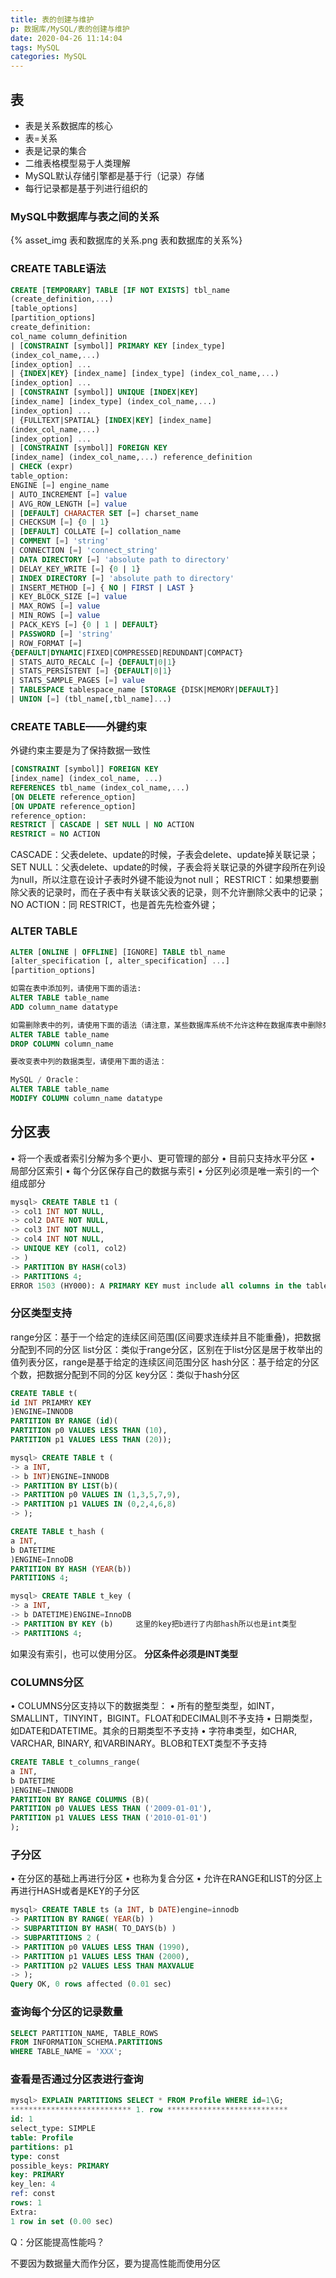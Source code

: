 ```yaml
---
title: 表的创建与维护
p: 数据库/MySQL/表的创建与维护
date: 2020-04-26 11:14:04
tags: MySQL
categories: MySQL
---
```

## 表

- 表是关系数据库的核心
- 表=关系
- 表是记录的集合
- 二维表格模型易于人类理解
- MySQL默认存储引擎都是基于行（记录）存储
- 每行记录都是基于列进行组织的

### MySQL中数据库与表之间的关系

{% asset_img 表和数据库的关系.png 表和数据库的关系%}

### CREATE TABLE语法

```sql
CREATE [TEMPORARY] TABLE [IF NOT EXISTS] tbl_name
(create_definition,...)
[table_options]
[partition_options]
create_definition:
col_name column_definition
| [CONSTRAINT [symbol]] PRIMARY KEY [index_type] 
(index_col_name,...)
[index_option] ...
| {INDEX|KEY} [index_name] [index_type] (index_col_name,...)
[index_option] ...
| [CONSTRAINT [symbol]] UNIQUE [INDEX|KEY]
[index_name] [index_type] (index_col_name,...)
[index_option] ...
| {FULLTEXT|SPATIAL} [INDEX|KEY] [index_name] 
(index_col_name,...)
[index_option] ...
| [CONSTRAINT [symbol]] FOREIGN KEY
[index_name] (index_col_name,...) reference_definition
| CHECK (expr)
table_option:
ENGINE [=] engine_name
| AUTO_INCREMENT [=] value
| AVG_ROW_LENGTH [=] value
| [DEFAULT] CHARACTER SET [=] charset_name
| CHECKSUM [=] {0 | 1}
| [DEFAULT] COLLATE [=] collation_name
| COMMENT [=] 'string'
| CONNECTION [=] 'connect_string'
| DATA DIRECTORY [=] 'absolute path to directory'
| DELAY_KEY_WRITE [=] {0 | 1}
| INDEX DIRECTORY [=] 'absolute path to directory'
| INSERT_METHOD [=] { NO | FIRST | LAST }
| KEY_BLOCK_SIZE [=] value
| MAX_ROWS [=] value
| MIN_ROWS [=] value
| PACK_KEYS [=] {0 | 1 | DEFAULT}
| PASSWORD [=] 'string'
| ROW_FORMAT [=] 
{DEFAULT|DYNAMIC|FIXED|COMPRESSED|REDUNDANT|COMPACT}
| STATS_AUTO_RECALC [=] {DEFAULT|0|1}
| STATS_PERSISTENT [=] {DEFAULT|0|1}
| STATS_SAMPLE_PAGES [=] value
| TABLESPACE tablespace_name [STORAGE {DISK|MEMORY|DEFAULT}]
| UNION [=] (tbl_name[,tbl_name]...)
```

### CREATE TABLE——外键约束

外键约束主要是为了保持数据一致性

```sql
[CONSTRAINT [symbol]] FOREIGN KEY
[index_name] (index_col_name, ...)
REFERENCES tbl_name (index_col_name,...)
[ON DELETE reference_option]
[ON UPDATE reference_option]
reference_option:
RESTRICT | CASCADE | SET NULL | NO ACTION
RESTRICT = NO ACTION
```

CASCADE：父表delete、update的时候，子表会delete、update掉关联记录；
SET NULL：父表delete、update的时候，子表会将关联记录的外键字段所在列设为null，所以注意在设计子表时外键不能设为not null；
RESTRICT：如果想要删除父表的记录时，而在子表中有关联该父表的记录，则不允许删除父表中的记录；
NO ACTION：同 RESTRICT，也是首先先检查外键；

### ALTER TABLE

```sql
ALTER [ONLINE | OFFLINE] [IGNORE] TABLE tbl_name
[alter_specification [, alter_specification] ...]
[partition_options]

如需在表中添加列，请使用下面的语法:
ALTER TABLE table_name
ADD column_name datatype

如需删除表中的列，请使用下面的语法（请注意，某些数据库系统不允许这种在数据库表中删除列的方式）：
ALTER TABLE table_name
DROP COLUMN column_name

要改变表中列的数据类型，请使用下面的语法：

MySQL / Oracle：
ALTER TABLE table_name
MODIFY COLUMN column_name datatype
```

## 分区表

• 将一个表或者索引分解为多个更小、更可管理的部分
• 目前只支持水平分区
• 局部分区索引
• 每个分区保存自己的数据与索引
• 分区列必须是唯一索引的一个组成部分

```sql
mysql> CREATE TABLE t1 (
-> col1 INT NOT NULL,
-> col2 DATE NOT NULL,
-> col3 INT NOT NULL,
-> col4 INT NOT NULL,
-> UNIQUE KEY (col1, col2)
-> )
-> PARTITION BY HASH(col3)
-> PARTITIONS 4;
ERROR 1503 (HY000): A PRIMARY KEY must include all columns in the table's partitioning function
```

### 分区类型支持

range分区：基于一个给定的连续区间范围(区间要求连续并且不能重叠)，把数据分配到不同的分区
list分区：类似于range分区，区别在于list分区是居于枚举出的值列表分区，range是基于给定的连续区间范围分区
hash分区：基于给定的分区个数，把数据分配到不同的分区
key分区：类似于hash分区

```sql
CREATE TABLE t(
id INT PRIAMRY KEY
)ENGINE=INNODB
PARTITION BY RANGE (id)(
PARTITION p0 VALUES LESS THAN (10),
PARTITION p1 VALUES LESS THAN (20));

mysql> CREATE TABLE t (
-> a INT,
-> b INT)ENGINE=INNODB
-> PARTITION BY LIST(b)(
-> PARTITION p0 VALUES IN (1,3,5,7,9),
-> PARTITION p1 VALUES IN (0,2,4,6,8)
-> );

CREATE TABLE t_hash (
a INT,
b DATETIME
)ENGINE=InnoDB
PARTITION BY HASH (YEAR(b))
PARTITIONS 4;

mysql> CREATE TABLE t_key (
-> a INT,
-> b DATETIME)ENGINE=InnoDB
-> PARTITION BY KEY (b)     这里的key把b进行了内部hash所以也是int类型
-> PARTITIONS 4;

```

如果没有索引，也可以使用分区。
**分区条件必须是INT类型**

### COLUMNS分区

• COLUMNS分区支持以下的数据类型：
• 所有的整型类型，如INT，SMALLINT，TINYINT，BIGINT。FLOAT和DECIMAL则不予支持
• 日期类型，如DATE和DATETIME。其余的日期类型不予支持
• 字符串类型，如CHAR, VARCHAR, BINARY, 和VARBINARY。BLOB和TEXT类型不予支持

```sql
CREATE TABLE t_columns_range(
a INT,
b DATETIME
)ENGINE=INNODB
PARTITION BY RANGE COLUMNS (B)(
PARTITION p0 VALUES LESS THAN ('2009-01-01'),
PARTITION p1 VALUES LESS THAN ('2010-01-01')
);
```

### 子分区

• 在分区的基础上再进行分区
• 也称为复合分区
• 允许在RANGE和LIST的分区上再进行HASH或者是KEY的子分区

```sql
mysql> CREATE TABLE ts (a INT, b DATE)engine=innodb
-> PARTITION BY RANGE( YEAR(b) )
-> SUBPARTITION BY HASH( TO_DAYS(b) )
-> SUBPARTITIONS 2 (
-> PARTITION p0 VALUES LESS THAN (1990),
-> PARTITION p1 VALUES LESS THAN (2000),
-> PARTITION p2 VALUES LESS THAN MAXVALUE
-> );
Query OK, 0 rows affected (0.01 sec)
```

### 查询每个分区的记录数量

```sql
SELECT PARTITION_NAME, TABLE_ROWS
FROM INFORMATION_SCHEMA.PARTITIONS
WHERE TABLE_NAME = 'XXX';
```

### 查看是否通过分区表进行查询

```sql
mysql> EXPLAIN PARTITIONS SELECT * FROM Profile WHERE id=1\G;
*************************** 1. row ***************************
id: 1
select_type: SIMPLE
table: Profile
partitions: p1
type: const
possible_keys: PRIMARY
key: PRIMARY
key_len: 4
ref: const
rows: 1
Extra: 
1 row in set (0.00 sec)
```

Q：分区能提高性能吗？

不要因为数据量大而作分区，要为提高性能而使用分区
